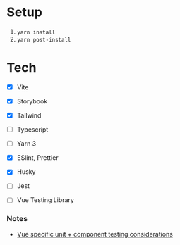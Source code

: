 # Setup

1. `yarn install`
2. `yarn post-install`

# Tech

- [x] Vite
- [x] Storybook
- [x] Tailwind
- [ ] Typescript
- [ ] Yarn 3
- [x] ESlint, Prettier
- [x] Husky
- [ ] Jest
- [ ] Vue Testing Library


### Notes
- [Vue specific unit + component testing considerations](https://vuejs.org/v2/guide/testing.html)
